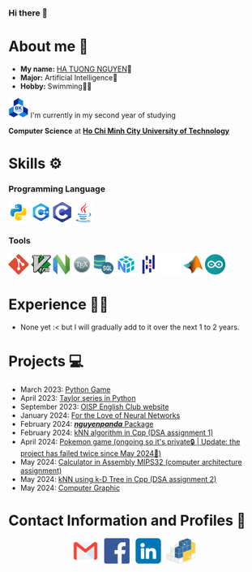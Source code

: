 ### Hi there 👋

# About me 🐼

- **My name:** [HA TUONG NGUYEN](https://www.facebook.com/HaTuongNguyenkute)👋
- **Major:** Artificial Intelligence🧠
- **Hobby:** Swimming🏊‍♂️

[//]: # (@formatter:off)

  <p align="left">
    <code><img height="40" src="Image/BKU.png" alt="HCMUT logo"></code>
    I'm currently in my second year of studying
  </p>
  <p><strong>Computer Science</strong> at <a href="https://oisp.hcmut.edu.vn/"><strong>Ho Chi Minh City University of Technology</strong></a></p>

[//]: # (@formatter:on)

[//]: # (<img height="40" src="Image/Monash.icon.png">)

# Skills ⚙️

### Programming Language

<code><img height="40" src="Image/Python.icon.png"></code> <!-- Python 3 -->
<code><img height="40" src="Image/C++.icon.png"></code> <!-- C++ -->
<code><img height="40" src="Image/C.icon.png"></code> <!-- C++ -->
<code><img height="40" src="Image/Java.icon.png"></code> <!-- Java -->

### Tools

<code><img height="40" src="Image/Git.icon.png"></code> <!-- Git -->
<code><img height="40" src="Image/Vim.icon.png"></code> <!-- Vim -->
<code><img height="40" src="Image/NVim.icon.png"></code> <!-- NVim -->
<code><img height="40" src="Image/LaTex.icon.png"></code> <!-- LaTex -->
<code><img height="40" src="Image/SQL.icon.png"></code> <!-- SQL -->
<code><img height="40" src="Image/NumPy.icon.png"></code> <!-- Numpy -->
<code><img height="40" src="Image/Pandas.icon.png"></code> <!-- Pandas -->
<code><img height="40" src="Image/Pydantic.icon.svg"></code> <!-- Pydantic -->
<code><img height="40" src="Image/Matlab.icon.png"></code> <!-- MatLab -->
<code><img height="40" src="Image/Arduino.icon.png"></code> <!-- Arduino -->

# Experience 👨‍💻

- None yet :< but I will gradually add to it over the next 1 to 2 years.

# Projects 💻

- March
  2023: [Python Game](https://github.com/nguyenpanda/Learning-Python/blob/master/Small_Project_TN_Made/TheBigBookOfSmallPythonProject/Project1_BagelsGame.py)
- April
  2023: [Taylor series in Python](https://github.com/nguyenpanda/Learning-Python/blob/master/Small_Project_TN_Made/Math%20with%20Python/TaylorExpansion.py)
- September 2023: [OISP English Club website](https://github.com/nguyenpanda/OECWebsite)
- January 2024: [For the Love of Neural Networks](https://github.com/nguyenpanda/For-the-Love-of-Neural-Networks)
- February 2024: [**_nguyenpanda_** Package](https://github.com/nguyenpanda/PyPackages)
- February 2024: [kNN algorithm in Cpp (DSA assignment 1)](https://github.com/nguyenpanda/DSA-Assignment-1)
- April
  2024: [Pokemon game (ongoing so it's private🔒 | Update: the project has failed twice since May 2024🤡)](https://github.com/RestingWiki/BiKipTramTrieu/tree/main)
- May
  2024: [Calculator in Assembly MIPS32 (computer architecture assignment)](https://github.com/nguyenpanda/MIPS32-Calculator)
- May 2024: [kNN using k-D Tree in Cpp (DSA assignment 2)](https://github.com/nguyenpanda/kNN-Algorithm_DSA-Assigment-2)
- May 2024: [Computer Graphic](https://github.com/nguyenpanda/ComputerGraphic)

# Contact Information and Profiles 📧

<p align='center'>
<a href="mailto:hatuongnguyen0107@gmail.com"><img height="50" src="Image/email_icon.png" alt="gmail logo"></a>&nbsp;&nbsp;
<a href="https://www.facebook.com/HaTuongNguyenkute"><img height="50" src="Image/facebook_icon.png" alt="facebook logo"></a>&nbsp;&nbsp;
<a href="www.linkedin.com/in/nguyenpanda"><img height="50" src="Image/linkedin.png" alt="Linkedin logo"></a>&nbsp;&nbsp;
<a href="https://pypi.org/user/nguyenpanda"><img height="50" src="Image/PyPI.svg" alt="PyPI logo"></a>&nbsp;&nbsp;
</p>
